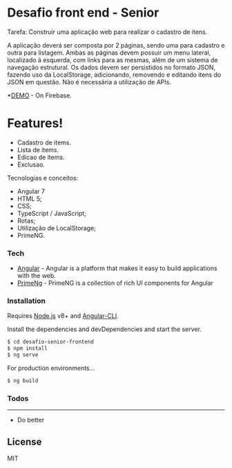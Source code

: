 # Desafio front end - Senior

Tarefa: Construir uma aplicação web para realizar o cadastro de itens.

  A aplicação deverá ser composta por 2 páginas, sendo uma para cadastro e outra para listagem. Ambas as páginas devem possuir um menu lateral, localizado à esquerda, com links para as mesmas, além de um sistema de navegação estrutural. 
Os dados devem ser persistidos no formato JSON, fazendo uso da LocalStorage, adicionando, removendo e editando itens do JSON em questão. Não é necessária a utilização de APIs.

*[DEMO](https://desafio-frontend-senior.firebaseapp.com/items/create) - On Firebase.

# Features!

  - Cadastro de items.
  - Lista de items.
  - Edicao de items.
  - Exclusao.

Tecnologias e conceitos:
  - Angular 7
  - HTML 5;
  - CSS;
  - TypeScript / JavaScript;
  - Rotas;
  - Utilização de LocalStorage;
  - PrimeNG.


### Tech

* [Angular](https://angular.io/docs) - Angular is a platform that makes it easy to build applications with the web.
* [PrimeNg](https://www.primefaces.org/primeng/#/) - PrimeNG is a collection of rich UI components for Angular

### Installation

Requires [Node.js](https://nodejs.org/) v8+ and [Angular-CLI](https://cli.angular.io/).

Install the dependencies and devDependencies and start the server.

```sh
$ cd desafio-senior-frontend
$ npm install 
$ ng serve
```

For production environments...

```sh
$ ng build
```


### Todos

 - ----
 - Do better

License
----

MIT

